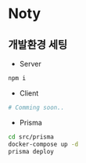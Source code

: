 # Noty

## 개발환경 세팅

- Server
```bash
npm i
```

- Client
```bash
# Comming soon..
```

- Prisma
```bash
cd src/prisma
docker-compose up -d
prisma deploy
```